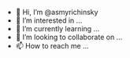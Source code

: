- 👋 Hi, I’m @asmyrichinsky
- 👀 I’m interested in ...
- 🌱 I’m currently learning ...
- 💞️ I’m looking to collaborate on ...
- 📫 How to reach me ...

<!---
asmyrichinsky/asmyrichinsky is a ✨ special ✨ repository because its `README.md` (this file) appears on your GitHub profile.
You can click the Preview link to take a look at your changes.
--->
